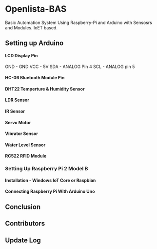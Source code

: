 # Openlista-BAS
Basic Automation System Using Raspberry-Pi and Arduino with Sensosrs and Modules. IoET based.

## Setting up Arduino 

#### LCD Display Pin

GND - GND
VCC - 5V
SDA - ANALOG Pin 4
SCL - ANALOG pin 5

#### HC-06 Bluetooth Module Pin

#### DHT22 Temperture & Humidity Sensor 

#### LDR Sensor 

#### IR Sensor 

#### Servo Motor 

#### Vibrator Sensor 

#### Water Level Sensor 

#### RC522 RFID Module 

### Setting Up Raspberry Pi 2 Model B 

#### Installation - Windows IoT Core or Raspbian 

#### Connecting Raspberry Pi With Arduino Uno


## Conclusion 

## Contributors

## Update Log 



